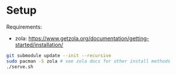 # Setup

Requirements:
- zola: https://www.getzola.org/documentation/getting-started/installation/

```sh
git submodule update --init --recursive
sudo pacman -S zola # see zola docs for other install methods
./serve.sh
```
